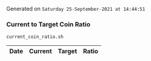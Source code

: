 Generated on `Saturday 25-September-2021 at 14:44:51`

### Current to Target Coin Ratio
`current_coin_ratio.sh`

Date|Current|Target|Ratio
---|---|---|---
